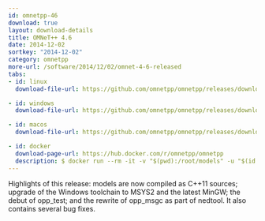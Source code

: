 ```yaml
---
id: omnetpp-46
download: true
layout: download-details
title: OMNeT++ 4.6
date: 2014-12-02
sortkey: "2014-12-02"
category: omnetpp
more-url: /software/2014/12/02/omnet-4-6-released
tabs:
- id: linux
  download-file-url: https://github.com/omnetpp/omnetpp/releases/download/omnetpp-4.6/omnetpp-4.6-src.tgz

- id: windows
  download-file-url: https://github.com/omnetpp/omnetpp/releases/download/omnetpp-4.6/omnetpp-4.6-src-windows.zip

- id: macos
  download-file-url: https://github.com/omnetpp/omnetpp/releases/download/omnetpp-4.6/omnetpp-4.6-src.tgz

- id: docker
  download-page-url: https://hub.docker.com/r/omnetpp/omnetpp
  description: $ docker run --rm -it -v "$(pwd):/root/models" -u "$(id -u):$(id -g)" omnetpp/omnetpp:u18.04-4.6
---
```


Highlights of this release: models are now compiled as C++11 sources; upgrade of
the Windows toolchain to MSYS2 and the latest MinGW; the debut of opp_test; and
the rewrite of opp_msgc as part of nedtool. It also contains several bug fixes.
